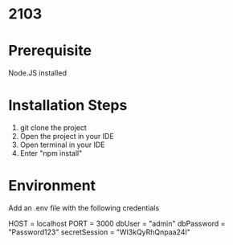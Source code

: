 # 2103

# Prerequisite
Node.JS installed

# Installation Steps
1. git clone the project
2. Open the project in your IDE
3. Open terminal in your IDE
4. Enter "npm install"

# Environment
Add an .env file with the following credentials

HOST = localhost
PORT = 3000
dbUser = "admin"
dbPassword = "Password123"
secretSession = "Wl3kQyRhQnpaa24I"
